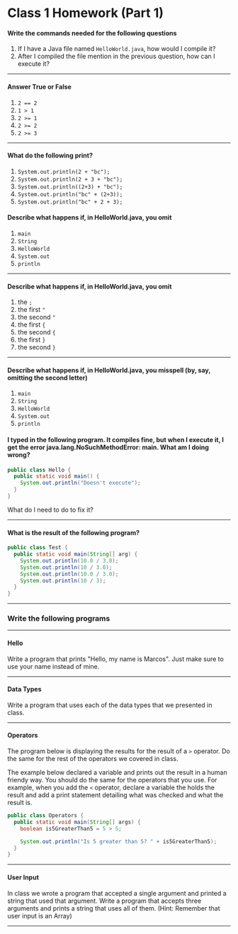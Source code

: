 # Class 1 Homework (Part 1)

<style>
@media print {
  pre {
    border: 1px solid gray;
    page-break-inside: avoid;
  }
}

.break {
  page-break-after: always;
}
</style>

#### Write the commands needed for the following questions

1. If I have a Java file named `HelloWorld.java`, how would I compile it?
1. After I compiled the file mention in the previous question, how can I execute it?

---

#### Answer True or False

1. `2 == 2`
1. `1 > 1`
1. `2 >= 1`
1. `2 >= 2`
1. `2 >= 3`

---

#### What do the following print?

1. `System.out.println(2 + "bc");`
1. `System.out.println(2 + 3 + "bc");`
1. `System.out.println((2+3) + "bc");`
1. `System.out.println("bc" + (2+3));`
1. `System.out.println("bc" + 2 + 3);`

#### Describe what happens if, in HelloWorld.java, you omit
1. `main`
1. `String`
1. `HelloWorld`
1. `System.out`
1. `println`

---

#### Describe what happens if, in HelloWorld.java, you omit
1. the `;`
1. the first `"`
1. the second `"`
1. the first `{`
1. the second `{`
1. the first `}`
1. the second `}`

---

#### Describe what happens if, in HelloWorld.java, you misspell (by, say, omitting the second letter)
1. `main`
1. `String`
1. `HelloWorld`
1. `System.out`
1. `println`

<div class="break"></div>

#### I typed in the following program. It compiles fine, but when I execute it, I get the error java.lang.NoSuchMethodError: main. What am I doing wrong?

```java
public class Hello {
  public static void main() {
    System.out.println("Doesn't execute");
  }
}
```

What do I need to do to fix it?

---

#### What is the result of the following program?

```java
public class Test {
  public static void main(String[] arg) {
    System.out.println(10.0 / 3.0);
    System.out.println(10 / 3.0);
    System.out.println(10.0 / 3.0);
    System.out.println(10 / 3);
  }
}
```

---

### Write the following programs

---

#### Hello

Write a program that prints "Hello, my name is Marcos". Just make sure to use your name instead of mine.

---

#### Data Types

Write a program that uses each of the data types that we presented in class.

---

#### Operators

The program below is displaying the results for the result of a `>` operator. Do the same for the rest of the operators we covered in class.

The example below declared a variable and prints out the result in a human friendy way. You should do the same for the operators that you use. For example, when you add the `<` operator, declare a variable the holds the result and add a print statement detailing what was checked and what the result is.

```java
public class Operators {
  public static void main(String[] args) {
    boolean is5GreaterThan5 = 5 > 5;

    System.out.println("Is 5 greater than 5? " + is5GreaterThan5);
  }
}
```

---

#### User Input

In class we wrote a program that accepted a single argument and printed a string that used that argument. Write a program that accepts three arguments and prints a string that uses all of them. (Hint: Remember that user input is an Array)

---
